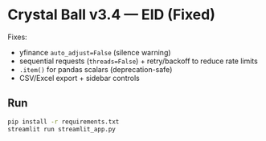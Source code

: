
# Crystal Ball v3.4 — EID (Fixed)

Fixes:
- yfinance `auto_adjust=False` (silence warning)
- sequential requests (`threads=False`) + retry/backoff to reduce rate limits
- `.item()` for pandas scalars (deprecation-safe)
- CSV/Excel export + sidebar controls

## Run
```bash
pip install -r requirements.txt
streamlit run streamlit_app.py
```
